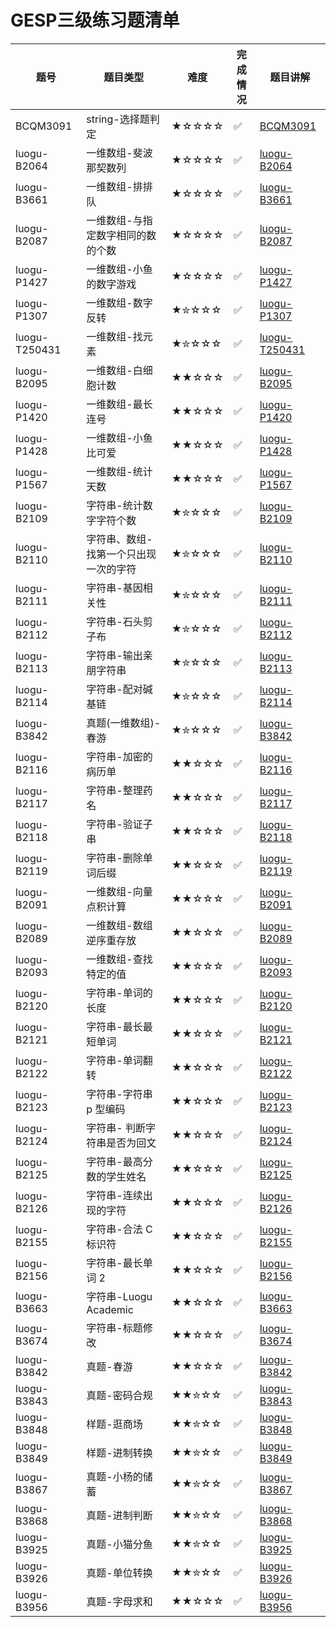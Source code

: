 # GESP三级练习题清单

| 题号 | 题目类型 | 难度 | 完成情况 | 题目讲解 |
|------|----------|------|----------|----------|
| BCQM3091| string-选择题判定| ★☆☆☆☆ | ✅ |[BCQM3091](https://www.coderli.com/gesp-1-bcqm3091)|
| luogu-B2064| 一维数组-斐波那契数列| ★☆☆☆☆ | ✅ |[luogu-B2064](https://www.coderli.com/gesp-3-luogu-b2064/)|
| luogu-B3661| 一维数组-排排队| ★☆☆☆☆ | ✅ |[luogu-B3661](https://www.coderli.com/gesp-3-luogu-b3661/)|
| luogu-B2087| 一维数组-与指定数字相同的数的个数| ★☆☆☆☆ | ✅ |[luogu-B2087](https://www.coderli.com/gesp-3-luogu-b2087/)|
| luogu-P1427| 一维数组-小鱼的数字游戏| ★☆☆☆☆ | ✅ |[luogu-P1427](https://www.coderli.com/gesp-3-luogu-p1427/)|
| luogu-P1307| 一维数组-数字反转| ★✮☆☆☆ | ✅ |[luogu-P1307](https://www.coderli.com/gesp-3-luogu-p1307/)|
| luogu-T250431| 一维数组-找元素| ★✮☆☆☆ | ✅ |[luogu-T250431](https://www.coderli.com/gesp-3-luogu-t250431/)|
| luogu-B2095| 一维数组-白细胞计数| ★★☆☆☆ | ✅ |[luogu-B2095](https://www.coderli.com/gesp-3-luogu-b2095/)|
| luogu-P1420| 一维数组-最长连号| ★★☆☆☆ | ✅ |[luogu-P1420](https://www.coderli.com/gesp-3-luogu-p1420/)|
| luogu-P1428| 一维数组-小鱼比可爱| ★★☆☆☆ | ✅ |[luogu-P1428](https://www.coderli.com/gesp-3-luogu-p1428/)|
| luogu-P1567| 一维数组-统计天数| ★★☆☆☆ | ✅ |[luogu-P1567](https://www.coderli.com/gesp-3-luogu-p1567/)|
| luogu-B2109| 字符串-统计数字字符个数| ★✮☆☆☆ | ✅ |[luogu-B2109](https://www.coderli.com/gesp-3-luogu-b2109/)|
| luogu-B2110| 字符串、数组-找第一个只出现一次的字符| ★✮☆☆☆ | ✅ |[luogu-B2110](https://www.coderli.com/gesp-3-luogu-b2110/)|
| luogu-B2111| 字符串-基因相关性| ★✮☆☆☆ | ✅ |[luogu-B2111](https://www.coderli.com/gesp-3-luogu-b2111/)|
| luogu-B2112| 字符串-石头剪子布| ★✮☆☆☆ | ✅ |[luogu-B2112](https://www.coderli.com/gesp-3-luogu-b2112/)|
| luogu-B2113| 字符串-输出亲朋字符串| ★✮☆☆☆ | ✅ |[luogu-B2113](https://www.coderli.com/gesp-3-luogu-b2113/)|
| luogu-B2114| 字符串-配对碱基链| ★✮☆☆☆ | ✅ |[luogu-B2114](https://www.coderli.com/gesp-3-luogu-b2114/)|
| luogu-B3842| 真题(一维数组)-春游| ★✮☆☆☆ | ✅ |[luogu-B3842](https://www.coderli.com/gesp-3-luogu-b3842/)|
| luogu-B2116| 字符串-加密的病历单| ★★☆☆☆ | ✅ |[luogu-B2116](https://www.coderli.com/gesp-3-luogu-b2116/)|
| luogu-B2117| 字符串-整理药名| ★★☆☆☆ | ✅ |[luogu-B2117](https://www.coderli.com/gesp-3-luogu-b2117/)|
| luogu-B2118| 字符串-验证子串| ★★☆☆☆ | ✅ |[luogu-B2118](https://www.coderli.com/gesp-3-luogu-b2118/)|
| luogu-B2119| 字符串-删除单词后缀| ★★☆☆☆ | ✅ |[luogu-B2119](https://www.coderli.com/gesp-3-luogu-b2119/)|
| luogu-B2091| 一维数组-向量点积计算| ★★☆☆☆ | ✅ |[luogu-B2091](https://www.coderli.com/gesp-3-luogu-b2091/)|
| luogu-B2089| 一维数组-数组逆序重存放| ★★☆☆☆ | ✅ |[luogu-B2089](https://www.coderli.com/gesp-3-luogu-b2089/)|
| luogu-B2093| 一维数组-查找特定的值| ★★☆☆☆ | ✅ |[luogu-B2093](https://www.coderli.com/gesp-3-luogu-b2093/)|
| luogu-B2120| 字符串-单词的长度| ★★☆☆☆ | ✅ |[luogu-B2120](https://www.coderli.com/gesp-3-luogu-b2120/)|
| luogu-B2121| 字符串-最长最短单词| ★★☆☆☆ | ✅ |[luogu-B2121](https://www.coderli.com/gesp-3-luogu-b2121/)|
| luogu-B2122| 字符串-单词翻转| ★★☆☆☆ | ✅ |[luogu-B2122](https://www.coderli.com/gesp-3-luogu-b2122/)|
| luogu-B2123| 字符串-字符串 p 型编码| ★★☆☆☆ | ✅ |[luogu-B2123](https://www.coderli.com/gesp-3-luogu-b2123/)|
| luogu-B2124| 字符串- 判断字符串是否为回文| ★★☆☆☆ | ✅ |[luogu-B2124](https://www.coderli.com/gesp-3-luogu-b2124/)|
| luogu-B2125| 字符串-最高分数的学生姓名| ★★☆☆☆ | ✅ |[luogu-B2125](https://www.coderli.com/gesp-3-luogu-b2125/)|
| luogu-B2126| 字符串-连续出现的字符| ★★☆☆☆ | ✅ |[luogu-B2126](https://www.coderli.com/gesp-3-luogu-b2126/)|
| luogu-B2155| 字符串-合法 C 标识符| ★★☆☆☆ | ✅ |[luogu-B2155](https://www.coderli.com/gesp-3-luogu-b2155/)|
| luogu-B2156| 字符串-最长单词 2| ★★☆☆☆ | ✅ |[luogu-B2156](https://www.coderli.com/gesp-3-luogu-b2156/)|
| luogu-B3663| 字符串-Luogu Academic| ★★☆☆☆ | ✅ |[luogu-B3663](https://www.coderli.com/gesp-3-luogu-b3663/)|
| luogu-B3674| 字符串-标题修改| ★★☆☆☆ | ✅ |[luogu-B3674](https://www.coderli.com/gesp-3-luogu-b3674/)|
| luogu-B3842| 真题-春游| ★★☆☆☆ | ✅ |[luogu-B3842](https://www.coderli.com/gesp-3-luogu-b3842/)|
| luogu-B3843| 真题-密码合规| ★★✮☆☆ | ✅ |[luogu-B3843](https://www.coderli.com/gesp-3-luogu-b3843/)|
| luogu-B3848| 样题-逛商场| ★★✮☆☆ | ✅ |[luogu-B3848](https://www.coderli.com/gesp-3-luogu-b3848/)|
| luogu-B3849| 样题-进制转换| ★★✮☆☆ | ✅ |[luogu-B3849](https://www.coderli.com/gesp-3-luogu-b3849/)|
| luogu-B3867| 真题-小杨的储蓄| ★★✮☆☆ | ✅ |[luogu-B3867](https://www.coderli.com/gesp-3-luogu-b3867/)|
| luogu-B3868| 真题-进制判断| ★★✮☆☆ | ✅ |[luogu-B3868](https://www.coderli.com/gesp-3-luogu-b3868/)|
| luogu-B3925| 真题-小猫分鱼| ★★✮☆☆ | ✅ |[luogu-B3925](https://www.coderli.com/gesp-3-luogu-b3925/)|
| luogu-B3926| 真题-单位转换| ★★✮☆☆ | ✅ |[luogu-B3926](https://www.coderli.com/gesp-3-luogu-b3926/)|
| luogu-B3956| 真题-字母求和| ★★☆☆☆ | ✅ |[luogu-B3956](https://www.coderli.com/gesp-3-luogu-b3956/)|
